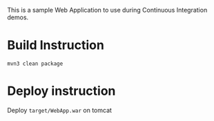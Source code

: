 This is a sample Web Application to use during Continuous Integration demos.

# Build Instruction


```
mvn3 clean package
```

# Deploy instruction

Deploy ```target/WebApp.war``` on tomcat
 
